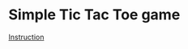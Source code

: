 # Simple Tic Tac Toe game
[Instruction](https://www.theodinproject.com/lessons/node-path-javascript-tic-tac-toe)
